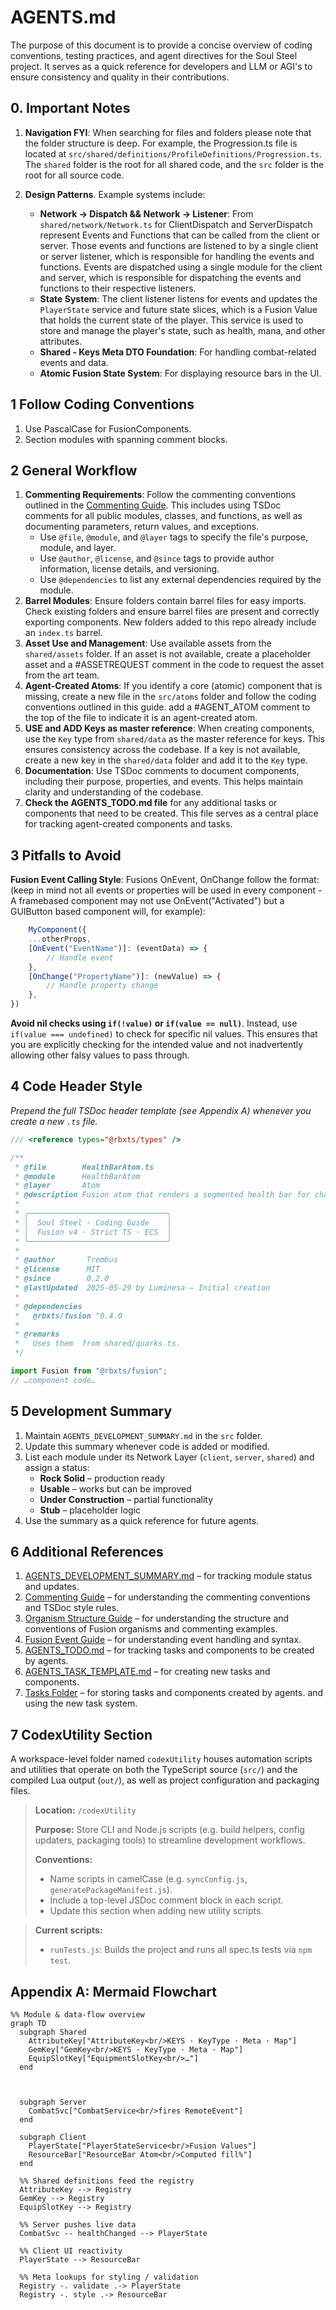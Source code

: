 # AGENTS.md

The purpose of this document is to provide a concise overview of coding conventions, testing practices, and agent directives for the Soul Steel project. It serves as a quick reference for developers and LLM or AGI's to ensure consistency and quality in their contributions.

## 0. Important Notes

1. **Navigation FYI**: When searching for files and folders please note that the folder structure is deep. For example, the Progression.ts file is located at `src/shared/definitions/ProfileDefinitions/Progression.ts`. The `shared` folder is the root for all shared code, and the `src` folder is the root for all source code.

2. **Design Patterns**. Example systems include:
   - **Network -> Dispatch && Network -> Listener**: From `shared/network/Network.ts` for ClientDispatch and ServerDispatch represent Events and Functions that can be called from the client or server. Those events and functions are listened to by a single client or server listener, which is responsible for handling the events and functions. Events are dispatched using a single module for the client and server, which is responsible for dispatching the events and functions to their respective listeners.
   - **State System**: The client listener listens for events and updates the `PlayerState` service and future state slices, which is a Fusion Value that holds the current state of the player. This service is used to store and manage the player's state, such as health, mana, and other attributes.
   - **Shared - Keys Meta DTO Foundation**: For handling combat-related events and data.
   - **Atomic Fusion State System**: For displaying resource bars in the UI.

## 1 Follow Coding Conventions

1. Use PascalCase for FusionComponents.
2. Section modules with spanning comment blocks.

## 2 General Workflow

1. **Commenting Requirements**: Follow the commenting conventions outlined in the [Commenting Guide](./Documents/CommentingGuide.md). This includes using TSDoc comments for all public modules, classes, and functions, as well as documenting parameters, return values, and exceptions.
   - Use `@file`, `@module`, and `@layer` tags to specify the file's purpose, module, and layer.
    - Use `@author`, `@license`, and `@since` tags to provide author information, license details, and versioning.  
    - Use `@dependencies` to list any external dependencies required by the module.
2. **Barrel Modules**: Ensure folders contain barrel files for easy imports. Check existing folders and ensure barrel files are present and correctly exporting components. New folders added to this repo already include an `index.ts` barrel.
3. **Asset Use and Management**: Use available assets from the `shared/assets` folder. If an asset is not available, create a placeholder asset and a #ASSETREQUEST comment in the code to request the asset from the art team.
4. **Agent-Created Atoms**: If you identify a core (atomic) component that is missing, create a new file in the `src/atoms` folder and follow the coding conventions outlined in this guide. add a #AGENT_ATOM comment to the top of the file to indicate it is an agent-created atom.
5. **USE and ADD Keys as master reference**: When creating components, use the `Key` type from `shared/data` as the master reference for keys. This ensures consistency across the codebase. If a key is not available, create a new key in the `shared/data` folder and add it to the `Key` type.
6. **Documentation**: Use TSDoc comments to document components, including their purpose, properties, and events. This helps maintain clarity and understanding of the codebase.
7. **Check the AGENTS_TODO.md file** for any additional tasks or components that need to be created. This file serves as a central place for tracking agent-created components and tasks.

## 3 Pitfalls to Avoid

**Fusion Event Calling Style**: Fusions OnEvent, OnChange follow the format: (keep in mind not all events or properties will be used in every component - A framebased component may not use OnEvent("Activated") but a GUIButton based component will, for example):

```ts
    MyComponent({
    ...otherProps,
    [OnEvent("EventName")]: (eventData) => {
        // Handle event
    },
    [OnChange("PropertyName")]: (newValue) => {
        // Handle property change
    },
})
```

**Avoid nil checks using `if(!value)` or `if(value == null)`**. Instead, use `if(value === undefined)` to check for specific nil values. This ensures that you are explicitly checking for the intended value and not inadvertently allowing other falsy values to pass through.

## 4 Code Header Style

*Prepend the full TSDoc header template (see Appendix A) whenever you create a new `.ts` file.*

```ts
/// <reference types="@rbxts/types" />

/**
 * @file        HealthBarAtom.ts
 * @module      HealthBarAtom
 * @layer       Atom
 * @description Fusion atom that renders a segmented health bar for characters.
 *
 * ╭───────────────────────────────╮
 * │  Soul Steel · Coding Guide    │
 * │  Fusion v4 · Strict TS · ECS  │
 * ╰───────────────────────────────╯
 *
 * @author       Trembus
 * @license      MIT
 * @since        0.2.0
 * @lastUpdated  2025-05-29 by Luminesa – Initial creation
 *
 * @dependencies
 *   @rbxts/fusion ^0.4.0
 *
 * @remarks
 *   Uses them  from shared/quarks.ts.
 */

import Fusion from "@rbxts/fusion";
// …component code…
```

## 5 Development Summary

1. Maintain `AGENTS_DEVELOPMENT_SUMMARY.md` in the `src` folder.
2. Update this summary whenever code is added or modified.
3. List each module under its Network Layer (`client`, `server`, `shared`) and assign a status:
   - **Rock Solid** – production ready
   - **Usable** – works but can be improved
   - **Under Construction** – partial functionality
   - **Stub** – placeholder logic
4. Use the summary as a quick reference for future agents.

## 6 Additional References

1. [AGENTS_DEVELOPMENT_SUMMARY.md](./src/AGENTS_DEVELOPMENT_SUMMARY.md) – for tracking module status and updates.
2. [Commenting Guide](./Documents/CommentingGuide.md) – for understanding the commenting conventions and TSDoc style rules.
3. [Organism Structure Guide](./Documents/OrganismStructure.md) – for understanding the structure and conventions of Fusion organisms and commenting examples.
4. [Fusion Event Guide](./Documents/FusionEventGuide.md) – for understanding event handling and syntax.
5. [AGENTS_TODO.md](./src/AGENTS_TODO.md) – for tracking tasks and components to be created by agents.
6. [AGENTS_TASK_TEMPLATE.md](./src/AGENTS_TASK_TEMPLATE.md) – for creating new tasks and components.
7. [Tasks Folder](./tasks) – for storing tasks and components created by agents. and using the new task system.

## 7 CodexUtility Section

A workspace-level folder named `codexUtility` houses automation scripts and utilities that operate on both the TypeScript source (`src/`) and the compiled Lua output (`out/`), as well as project configuration and packaging files.

> **Location:** `/codexUtility`
>
> **Purpose:** Store CLI and Node.js scripts (e.g. build helpers, config updaters, packaging tools) to streamline development workflows.
>
> **Conventions:**
>
> - Name scripts in camelCase (e.g. `syncConfig.js`, `generatePackageManifest.js`).
> - Include a top-level JSDoc comment block in each script.
> - Update this section when adding new utility scripts.

> **Current scripts:**
>
> - `runTests.js`: Builds the project and runs all spec.ts tests via `npm test`.

## Appendix A: Mermaid Flowchart

```mermaid
%% Module & data-flow overview
graph TD
  subgraph Shared
    AttributeKey["AttributeKey<br/>KEYS · KeyType · Meta · Map"]
    GemKey["GemKey<br/>KEYS · KeyType · Meta · Map"]
    EquipSlotKey["EquipmentSlotKey<br/>…"]
  end



  subgraph Server
    CombatSvc["CombatService<br/>fires RemoteEvent"]
  end

  subgraph Client
    PlayerState["PlayerStateService<br/>Fusion Values"]
    ResourceBar["ResourceBar Atom<br/>Computed fill%"]
  end

  %% Shared definitions feed the registry
  AttributeKey --> Registry
  GemKey --> Registry
  EquipSlotKey --> Registry

  %% Server pushes live data
  CombatSvc -- healthChanged --> PlayerState

  %% Client UI reactivity
  PlayerState --> ResourceBar

  %% Meta lookups for styling / validation
  Registry -. validate .-> PlayerState
  Registry -. style .-> ResourceBar
```
